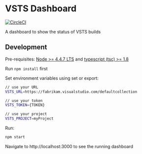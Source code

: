 # VSTS Dashboard

[![CircleCI](https://circleci.com/gh/emisgroup/vsts-dashboard.svg?style=svg)](https://circleci.com/gh/emisgroup/vsts-dashboard)

A dashboard to show the status of VSTS builds

## Development

Pre-requisites: [Node >= 4.4.7 LTS](https://nodejs.org) and [typescript (tsc) >= 1.8](https://www.npmjs.com/package/typescript)

Run `npm install` first

Set environment variables using set or export:

```bash
// use your URL
VSTS_URL=https://fabrikam.visualstudio.com/defaultcollection

// use your token
VSTS_TOKEN={TOKEN}

// use your project
VSTS_PROJECT=myProject
```

Run:

```bash
npm start
```

Navigate to http://localhost:3000 to see the running dashboard
